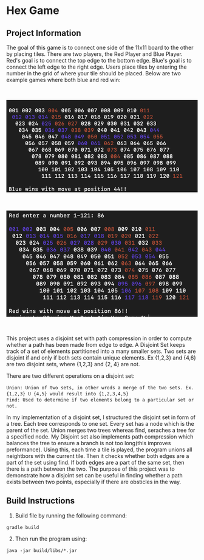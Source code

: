 # Hex Game

## Project Information
The goal of this game is to connect one side of the 11x11 board to the other by placing tiles. 
There are two players, the Red Player and Blue Player. Red's goal is to connect the top edge to the bottom edge. 
Blue's goal is to connect the left edge to the right edge. 
Users place tiles by entering the number in the grid of where your tile should be placed. 
Below are two example games where both blue and red win: 

&nbsp;

![blueWin](blueWin.png)

&nbsp;

![redWin](redWin.png)

&nbsp;

This project uses a disjoint set with path compression in order to compute whether a path has been made from edge to edge.
A Disjoint Set keeps track of a set of elements partitioned into a many smaller sets. Two sets are disjoint if and only if both sets contain unique elements. Ex {1,2,3} and {4,6} are two disjoint sets, where {1,2,3} and {2, 4} are not.

There are two different operations on a disjoint set:

    Union: Union of two sets, in other wrods a merge of the two sets. Ex. {1,2,3} U {4,5} would result into {1,2,3,4,5}
    Find: Used to determine if two elements belong to a particular set or not.

In my implementation of a disjoint set, I structured the disjoint set in form of a tree. Each tree corresponds to one set. Every set has a node which is the parent of the set. Union merges two trees whereas find, seraches a tree for a specified node. My Disjoint set also implements path compression which balances the tree to ensure a branch is not too long(this improves preformance). Using this, each time a tile is played, the program unions all neightbors with the current tile. Then it checks whether both edges are a part of the set using find. If both edges are a part of the same set, then there is a path between the two. The purpose of this project was to demonstrate how a disjoint set can be useful in finding whether a path exists between two points, especially if there are obsticles in the way.



## Build Instructions

1. Build file by running the following command:
```commandline
gradle build
```
2. Then run the program using: 
```commandline
java -jar build/libs/*.jar
```
